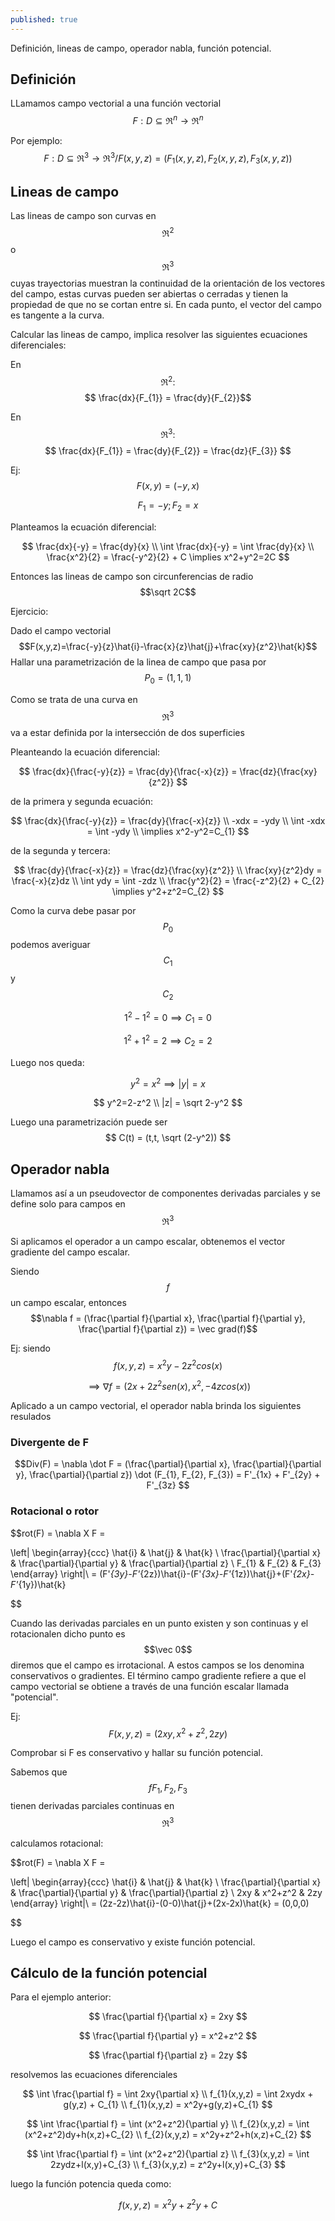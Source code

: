 ```yaml
---
published: true
---
```

Definición, lineas de campo, operador nabla, función potencial.

## Definición

LLamamos campo vectorial a una función vectorial $$F:D \subseteq \Re^n \to \Re^n$$

Por ejemplo: $$F:D \subseteq \Re^3 \to \Re^3 / F(x,y,z)=(F_{1}(x,y,z), F_{2}(x,y,z), F_{3}(x,y,z)) $$


## Lineas de campo

Las lineas de campo son curvas en $$\Re^2$$ o $$\Re^3$$ cuyas trayectorias muestran la continuidad de la orientación de los vectores del campo, estas curvas pueden ser abiertas o cerradas y tienen la propiedad de que no se cortan entre si. En cada punto, el vector del campo es tangente a la curva.

Calcular las lineas de campo, implica resolver las siguientes ecuaciones diferenciales:

En $$\Re^2: $$ $$ \frac{dx}{F_{1}} = \frac{dy}{F_{2}}$$

En $$\Re^3: $$ $$ \frac{dx}{F_{1}} = \frac{dy}{F_{2}} = \frac{dz}{F_{3}} $$

Ej: $$F(x,y) = (-y, x)$$

$$F_{1} = -y; F_{2} = x$$

Planteamos la ecuación diferencial:

$$ \frac{dx}{-y} = \frac{dy}{x}  \\
\int \frac{dx}{-y} = \int \frac{dy}{x} \\
\frac{x^2}{2} = \frac{-y^2}{2} + C
\implies x^2+y^2=2C
$$

Entonces las lineas de campo son circunferencias de radio $$\sqrt 2C$$

Ejercicio:

Dado el campo vectorial $$F(x,y,z)=\frac{-y}{z}\hat{i}-\frac{x}{z}\hat{j}+\frac{xy}{z^2}\hat{k}$$
Hallar una parametrización de la linea de campo que pasa por $$P_{0}=(1,1,1)$$

Como se trata de una curva en $$\Re^3$$ va a estar definida por la intersección de dos superficies

Pleanteando la ecuación diferencial:

$$ \frac{dx}{\frac{-y}{z}} = \frac{dy}{\frac{-x}{z}} = \frac{dz}{\frac{xy}{z^2}} $$

de la primera y segunda ecuación:

$$ \frac{dx}{\frac{-y}{z}} = \frac{dy}{\frac{-x}{z}} \\
-xdx = -ydy \\
\int -xdx = \int -ydy \\
\implies x^2-y^2=C_{1}
$$

de la segunda y tercera:

$$ \frac{dy}{\frac{-x}{z}} = \frac{dz}{\frac{xy}{z^2}} \\
\frac{xy}{z^2}dy = \frac{-x}{z}dz \\
\int ydy = \int -zdz \\
\frac{y^2}{2} = \frac{-z^2}{2} + C_{2}
\implies y^2+z^2=C_{2}
$$

Como la curva debe pasar por $$P_{0}$$ podemos averiguar $$C_{1}$$ y $$C_{2}$$

$$ 1^2-1^2=0 \implies C_{1}=0 $$

$$ 1^2+1^2=2 \implies C_{2}=2 $$

Luego nos queda:

$$y^2=x^2 \implies |y|=x $$

$$ y^2=2-z^2 \\
|z| = \sqrt 2-y^2
$$

Luego una parametrización puede ser $$ C(t) = (t,t, \sqrt (2-y^2)) $$

## Operador nabla

Llamamos así a un pseudovector de componentes derivadas parciales y se define solo para campos en $$\Re^3$$

Si aplicamos el operador a un campo escalar, obtenemos el vector gradiente del campo escalar.

Siendo $$f$$ un campo escalar, entonces $$\nabla f = (\frac{\partial f}{\partial x}, \frac{\partial f}{\partial y}, \frac{\partial f}{\partial z}) = \vec grad(f)$$

Ej: siendo $$f(x,y,z)=x^2y-2z^2cos(x)$$

$$\implies \nabla f = (2x+2z^2sen(x), x^2, -4zcos(x))$$

Aplicado a un campo vectorial, el operador nabla brinda los siguientes resulados

### Divergente de F

$$Div(F) = \nabla \dot F = (\frac{\partial}{\partial x}, \frac{\partial}{\partial y}, \frac{\partial}{\partial z}) \dot (F_{1}, F_{2}, F_{3}) = F'_{1x} + F'_{2y} + F'_{3z} $$

### Rotacional o rotor

$$rot(F) = \nabla X F = 

\left| \begin{array}{ccc}
\hat{i} & \hat{j} & \hat{k} \\
\frac{\partial}{\partial x} & \frac{\partial}{\partial y} & \frac{\partial}{\partial z} \\
F_{1} & F_{2} & F_{3} \end{array} \right|\ = (F'_{3y}-F'_{2z})\hat{i}-(F'_{3x}-F'_{1z})\hat{j}+(F'_{2x}-F'_{1y})\hat{k}

$$

Cuando las derivadas parciales en un punto existen y son continuas y el rotacionalen dicho punto es $$\vec 0$$ diremos que el campo es irrotacional. A estos campos se los denomina conservativos o gradientes. El término campo gradiente refiere a que el campo vectorial se obtiene a través de una función escalar llamada "potencial".

Ej: $$F(x,y,z)=(2xy, x^2+z^2, 2zy)$$

Comprobar si F es conservativo y hallar su función potencial.

Sabemos que $$fF_{1}, F_{2}, F_{3}$$ tienen derivadas parciales continuas en $$\Re^3$$

calculamos rotacional:

$$rot(F) = \nabla X F = 

\left| \begin{array}{ccc}
\hat{i} & \hat{j} & \hat{k} \\
\frac{\partial}{\partial x} & \frac{\partial}{\partial y} & \frac{\partial}{\partial z} \\
2xy & x^2+z^2 & 2zy \end{array} \right|\ = (2z-2z)\hat{i}-(0-0)\hat{j}+(2x-2x)\hat{k} = (0,0,0)

$$

Luego el campo es conservativo y existe función potencial.

## Cálculo de la función potencial

Para el ejemplo anterior:

$$ \frac{\partial f}{\partial x} = 2xy $$

$$ \frac{\partial f}{\partial y} = x^2+z^2 $$

$$ \frac{\partial f}{\partial z} = 2zy $$

resolvemos las ecuaciones diferenciales

$$ \int \frac{\partial f} =  \int 2xy{\partial x} \\
f_{1}(x,y,z) = \int 2xydx + g(y,z) + C_{1} \\
f_{1}(x,y,z) = x^2y+g(y,z)+C_{1}
$$

$$ \int \frac{\partial f} =  \int (x^2+z^2){\partial y} \\
f_{2}(x,y,z) = \int (x^2+z^2)dy+h(x,z)+C_{2} \\
f_{2}(x,y,z) = x^2y+z^2+h(x,z)+C_{2}
$$

$$ \int \frac{\partial f} =  \int (x^2+z^2){\partial z} \\
f_{3}(x,y,z) = \int 2zydz+l(x,y)+C_{3} \\
f_{3}(x,y,z) = z^2y+l(x,y)+C_{3}
$$

luego la función potencia queda como:

$$f(x,y,z) = x^2y+z^2y+C$$








